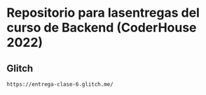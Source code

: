 # Repositorio para lasentregas del curso de Backend (CoderHouse 2022)

## Glitch
````
https://entrega-clase-6.glitch.me/
````